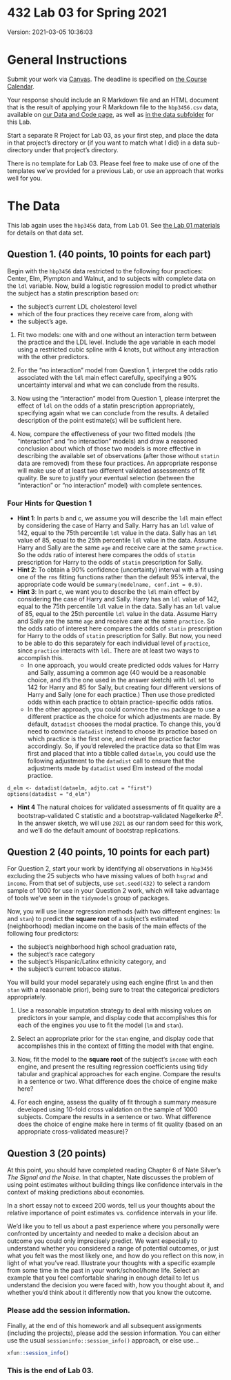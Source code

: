 432 Lab 03 for Spring 2021
================

Version: 2021-03-05 10:36:03

# General Instructions

Submit your work via [Canvas](https://canvas.case.edu/). The deadline is
specified on [the Course
Calendar](https://github.com/THOMASELOVE/432/calendar.html).

Your response should include an R Markdown file and an HTML document
that is the result of applying your R Markdown file to the `hbp3456.csv`
data, available on [our Data and Code
page](https://github.com/THOMASELOVE/432-data), as well as [in the data
subfolder](https://github.com/THOMASELOVE/432-2021/tree/master/labs/lab03/data)
for this Lab.

Start a separate R Project for Lab 03, as your first step, and place the
data in that project’s directory or (if you want to match what I did) in
a data sub-directory under that project’s directory.

There is no template for Lab 03. Please feel free to make use of one of
the templates we’ve provided for a previous Lab, or use an approach that
works well for you.

# The Data

This lab again uses the `hbp3456` data, from Lab 01. See [the Lab 01
materials](https://github.com/THOMASELOVE/432-2021/tree/master/labs/lab01)
for details on that data set.

## Question 1. (40 points, 10 points for each part)

Begin with the `hbp3456` data restricted to the following four
practices: Center, Elm, Plympton and Walnut, and to subjects with
complete data on the `ldl` variable. Now, build a logistic regression
model to predict whether the subject has a statin prescription based on:

-   the subject’s current LDL cholesterol level
-   which of the four practices they receive care from, along with
-   the subject’s age.

1.  Fit two models: one with and one without an interaction term between
    the practice and the LDL level. Include the age variable in each
    model using a restricted cubic spline with 4 knots, but without any
    interaction with the other predictors.

2.  For the “no interaction” model from Question 1, interpret the odds
    ratio associated with the `ldl` main effect carefully, specifying a
    90% uncertainty interval and what we can conclude from the results.

3.  Now using the “interaction” model from Question 1, please interpret
    the effect of `ldl` on the odds of a statin prescription
    appropriately, specifying again what we can conclude from the
    results. A detailed description of the point estimate(s) will be
    sufficient here.

4.  Now, compare the effectiveness of your two fitted models (the
    “interaction” and “no interaction” models) and draw a reasoned
    conclusion about which of those two models is more effective in
    describing the available set of observations (after those without
    `statin` data are removed) from these four practices. An appropriate
    response will make use of at least two different validated
    assessments of fit quality. Be sure to justify your eventual
    selection (between the “interaction” or “no interaction” model) with
    complete sentences.

### Four Hints for Question 1

-   **Hint 1**: In parts b and c, we assume you will describe the `ldl`
    main effect by considering the case of Harry and Sally. Harry has an
    `ldl` value of 142, equal to the 75th percentile `ldl` value in the
    data. Sally has an `ldl` value of 85, equal to the 25th percentile
    `ldl` value in the data. Assume Harry and Sally are the same `age`
    and receive care at the same `practice`. So the odds ratio of
    interest here compares the odds of `statin` prescription for Harry
    to the odds of `statin` prescription for Sally.
-   **Hint 2**: To obtain a 90% confidence (uncertainty) interval with a
    fit using one of the `rms` fitting functions rather than the default
    95% interval, the appropriate code would be
    `summary(modelname, conf.int = 0.9)`.
-   **Hint 3**: In part c, we want you to describe the `ldl` main effect
    by considering the case of Harry and Sally. Harry has an `ldl` value
    of 142, equal to the 75th percentile `ldl` value in the data. Sally
    has an `ldl` value of 85, equal to the 25th percentile `ldl` value
    in the data. Assume Harry and Sally are the same `age` and receive
    care at the same `practice`. So the odds ratio of interest here
    compares the odds of `statin` prescription for Harry to the odds of
    `statin` prescription for Sally. But now, you need to be able to do
    this separately for each individual level of `practice`, since
    `practice` interacts with `ldl`. There are at least two ways to
    accomplish this.
    -   In one approach, you would create predicted odds values for
        Harry and Sally, assuming a common age (40 would be a reasonable
        choice, and it’s the one used in the answer sketch) with `ldl`
        set to 142 for Harry and 85 for Sally, but creating four
        different versions of Harry and Sally (one for each practice.)
        Then use those predicted odds within each practice to obtain
        practice-specific odds ratios.
    -   In the other approach, you could convince the `rms` package to
        use a different practice as the choice for which adjustments are
        made. By default, `datadist` chooses the modal practice. To
        change this, you’d need to convince `datadist` instead to choose
        its practice based on which practice is the first one, and
        relevel the practice factor accordingly. So, if you’d releveled
        the practice data so that Elm was first and placed that into a
        tibble called `dataelm`, you could use the following adjustment
        to the `datadist` call to ensure that the adjustments made by
        `datadist` used Elm instead of the modal practice.

<!-- -->

    d_elm <- datadist(dataelm, adjto.cat = "first")
    options(datadist = "d_elm")

-   **Hint 4** The natural choices for validated assessments of fit
    quality are a bootstrap-validated C statistic and a
    bootstrap-validated Nagelkerke *R*<sup>2</sup>. In the answer
    sketch, we will use `2021` as our random seed for this work, and
    we’ll do the default amount of bootstrap replications.

## Question 2 (40 points, 10 points for each part)

For Question 2, start your work by identifying all observations in
`hbp3456` excluding the 25 subjects who have missing values of both
`hsgrad` and `income`. From that set of subjects, use `set.seed(432)` to
select a random sample of 1000 for use in your Question 2 work, which
will take advantage of tools we’ve seen in the `tidymodels` group of
packages.

Now, you will use linear regression methods (with two different engines:
`lm` and `stan`) to predict **the square root** of a subject’s estimated
(neighborhood) median income on the basis of the main effects of the
following four predictors:

-   the subject’s neighborhood high school graduation rate,
-   the subject’s race category
-   the subject’s Hispanic/Latinx ethnicity category, and
-   the subject’s current tobacco status.

You will build your model separately using each engine (first `lm` and
then `stan` with a reasonable prior), being sure to treat the
categorical predictors appropriately.

1.  Use a reasonable imputation strategy to deal with missing values on
    predictors in your sample, and display code that accomplishes this
    for each of the engines you use to fit the model (`lm` and `stan`).

2.  Select an appropriate prior for the `stan` engine, and display code
    that accomplishes this in the context of fitting the model with that
    engine.

3.  Now, fit the model to the **square root** of the subject’s `income`
    with each engine, and present the resulting regression coefficients
    using tidy tabular and graphical approaches for each engine. Compare
    the results in a sentence or two. What difference does the choice of
    engine make here?

4.  For each engine, assess the quality of fit through a summary measure
    developed using 10-fold cross validation on the sample of 1000
    subjects. Compare the results in a sentence or two. What difference
    does the choice of engine make here in terms of fit quality (based
    on an appropriate cross-validated measure)?

## Question 3 (20 points)

At this point, you should have completed reading Chapter 6 of Nate
Silver’s *The Signal and the Noise*. In that chapter, Nate discusses the
problem of using point estimates without building things like confidence
intervals in the context of making predictions about economies.

In a short essay not to exceed 200 words, tell us your thoughts about
the relative importance of point estimates vs. confidence intervals in
your life.

We’d like you to tell us about a past experience where you personally
were confronted by uncertainty and needed to make a decision about an
outcome you could only imprecisely predict. We want especially to
understand whether you considered a range of potential outcomes, or just
what you felt was the most likely one, and how do you reflect on this
now, in light of what you’ve read. Illustrate your thoughts with a
specific example from some time in the past in your work/school/home
life. Select an example that you feel comfortable sharing in enough
detail to let us understand the decision you were faced with, how you
thought about it, and whether you’d think about it differently now that
you know the outcome.

### Please add the session information.

Finally, at the end of this homework and all subsequent assignments
(including the projects), please add the session information. You can
either use the usual `sessioninfo::session_info()` approach, or else
use…

``` r
xfun::session_info()
```

### This is the end of Lab 03.
